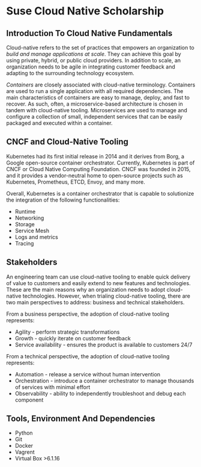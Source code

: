# Suse Cloud Native Scholarship

## Introduction To Cloud Native Fundamentals

Cloud-native refers to the set of practices that empowers an organization to *build and manage applications at scale*. They can achieve this goal by using private, hybrid, or public cloud providers. In addition to scale, an organization needs to be agile in integrating customer feedback and adapting to the surrounding technology ecosystem.

*Containers* are closely associated with cloud-native terminology. Containers are used to run a single application with all required dependencies. The main characteristics of containers are easy to manage, deploy, and fast to recover. As such, often, a microservice-based architecture is chosen in tandem with cloud-native tooling. Microservices are used to manage and configure a collection of small, independent services that can be easily packaged and executed within a container.

## CNCF and Cloud-Native Tooling

Kubernetes had its first initial release in 2014 and it derives from Borg, a Google open-source container orchestrator. Currently, Kubernetes is part of CNCF or Cloud Native Computing Foundation. CNCF was founded in 2015, and it provides a vendor-neutral home to open-source projects such as Kubernetes, Prometheus, ETCD, Envoy, and many more.

Overall, Kubernetes is a container orchestrator that is capable to solutionize the integration of the following functionalities:

- Runtime
- Networking
- Storage
- Service Mesh
- Logs and metrics
- Tracing

## Stakeholders

An engineering team can use cloud-native tooling to enable quick delivery of value to customers and easily extend to new features and technologies. These are the main reasons why an organization needs to adopt cloud-native technologies. However, when trialing cloud-native tooling, there are two main perspectives to address: business and technical stakeholders.

From a business perspective, the adoption of cloud-native tooling represents:

- Agility - perform strategic transformations
- Growth - quickly iterate on customer feedback
- Service availability - ensures the product is available to customers 24/7

From a technical perspective, the adoption of cloud-native tooling represents:

- Automation - release a service without human intervention
- Orchestration - introduce a container orchestrator to manage thousands of services with minimal effort
- Observability - ability to independently troubleshoot and debug each component 

## Tools, Environment And Dependencies

- Python
- Git
- Docker
- Vagrent
- Virtual Box >6.1.16 


